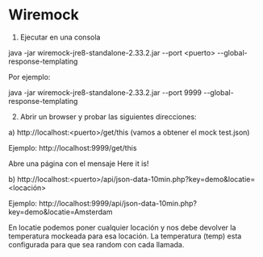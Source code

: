 # Wiremock

1) Ejecutar en una consola

java -jar wiremock-jre8-standalone-2.33.2.jar --port \<puerto\> --global-response-templating

Por ejemplo: 

java -jar wiremock-jre8-standalone-2.33.2.jar --port 9999 --global-response-templating


2) Abrir un browser y probar las siguientes direcciones: 

a) http://localhost:<puerto\>/get/this (vamos a obtener el mock test.json)

Ejemplo: http://localhost:9999/get/this

Abre una página con el mensaje Here it is!

b) http://localhost:\<puerto\>/api/json-data-10min.php?key=demo&locatie=<locación>

Ejemplo: http://localhost:9999/api/json-data-10min.php?key=demo&locatie=Amsterdam

En locatie podemos poner cualquier locación y nos debe devolver la temperatura mockeada para esa locación.
La temperatura (temp) esta configurada para que sea random con cada llamada.
